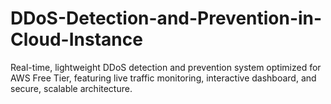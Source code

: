 # DDoS-Detection-and-Prevention-in-Cloud-Instance
Real-time, lightweight DDoS detection and prevention system optimized for AWS Free Tier, featuring live traffic monitoring, interactive dashboard, and secure, scalable architecture.
